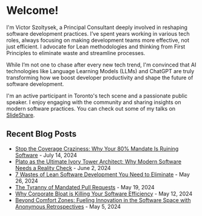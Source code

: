 <div class="container">
    <h1>Welcome!</h1>
    <p>I'm Victor Szoltysek, a Principal Consultant deeply involved in reshaping software development practices. I’ve spent years working in various tech roles, always focusing on making development teams more effective, not just efficient. I advocate for Lean methodologies and thinking from First Principles to eliminate waste and streamline processes.</p>
    <p>While I’m not one to chase after every new tech trend, I'm convinced that AI technologies like Language Learning Models (LLMs) and ChatGPT are truly transforming how we boost developer productivity and shape the future of software development.</p>
    <p>I'm an active participant in Toronto's tech scene and a passionate public speaker. I enjoy engaging with the community and sharing insights on modern software practices. You can check out some of my talks on <a href="https://www.slideshare.net/VictorSzoltysek">SlideShare</a>.</p>
   <h2>Recent Blog Posts</h2>
    <ul>
        <li><a href="https://www.linkedin.com/pulse/stop-coverage-craziness-why-your-80-mandate-ruining-victor-szoltysek-tmtbc/">Stop the Coverage Craziness: Why Your 80% Mandate Is Ruining Software</a> - July 14, 2024</li> 
        <li><a href="https://www.linkedin.com/pulse/plato-ultimate-ivory-tower-architect-why-modern-needs-szoltysek-auy6c/">Plato as the Ultimate Ivory Tower Architect: Why Modern Software Needs a Reality Check</a> - June 2, 2024</li>
        <li><a href="https://www.linkedin.com/pulse/7-wastes-lean-software-development-you-need-eliminate-szoltysek-jjquc">7 Wastes of Lean Software Development You Need to Eliminate</a> - May 26, 2024</li>
        <li><a href="https://www.linkedin.com/pulse/tyranny-mandated-pull-requests-victor-szoltysek-7tf7c">The Tyranny of Mandated Pull Requests</a> - May 19, 2024</li>
        <li><a href="https://www.linkedin.com/pulse/sacred-cows-questioning-established-practices-smarter-szoltysek-oywvc">Why Corporate Bloat is Killing Your Software Efficiency</a> - May 12, 2024</li>     
        <li><a href="https://www.linkedin.com/pulse/beyond-comfort-zones-fueling-innovation-software-space-szoltysek-fwa7c">Beyond Comfort Zones: Fueling Innovation in the Software Space with Anonymous Retrospectives</a> - May 5, 2024</li>      
    </ul>
</div>

